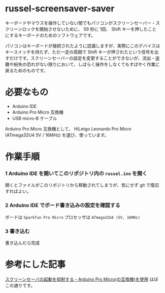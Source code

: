 # russel-screensaver-saver

キーボードやマウスを操作していない間でもパソコンがスクリーンセーバー・スクリーンロックを開始させないために、 59 秒に 1回、 Shift キーを押したことにするキーボードのためのソフトウェアです。

パソコンはキーボードが接続されたように認識しますが、実際にこのデバイスはキースイッチを持たず、ただ一定の周期で Shift キーが押されたという信号を出すだけです。スクリーンセーバーの設定を変更することができないが、流出・盗難や紛失の恐れがない限りにおいて、しばらく操作をしなくてもすばやく作業に戻るためのものです。

# 必要なもの

* Arduino IDE
* Arduino Pro Micro 互換機
* USB micro-B ケーブル

Arduino Pro Micro 互換機として、 HiLetgo Leonardo Pro Micro (ATmega32U4 5V / 16MHz) を選び、使っています。

# 作業手順

### 1 Arduino IDE を開いてこのリポジトリ内の `russel.ino` を開く

開くとファイルがこのリポジトリから移動されてしまうが、気にせず git で復旧すればよい。

### 2 Arduino IDE でボード書き込みの設定を確認する

ボードは `Sparkfun Pro Micro` 
プロセッサは `ATmega32U4 (5V, 16MHz)`

### 3 書き込む

書き込んだら完成

# 参考にした記事

[スクリーンセーバの起動を抑制する - Arduino Pro Micro(の互換機)を使用](https://qiita.com/tlab/items/c83981ab5a13b858a7da) ほぼこの通りです。
